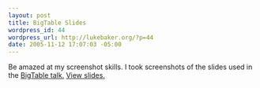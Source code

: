 ```yaml
--- 
layout: post
title: BigTable Slides
wordpress_id: 44
wordpress_url: http://lukebaker.org/?p=44
date: 2005-11-12 17:07:03 -05:00
---
```

Be amazed at my screenshot skills.  I took screenshots of the slides used in the <a href="http://norfolk.cs.washington.edu/htbin-post/unrestricted/colloq/details.cgi?id=437">BigTable talk.</a> <a href="http://lukebaker.org/photos/?tags=google,bigtable&reverse=t">View slides.</a>
